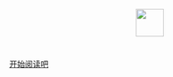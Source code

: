 <p align="center">
<img src="https://github.githubassets.com/images/modules/logos_page/Octocat.png" width="50" height="50"/>
</p>
<h1 align="center"></h1>

[开始阅读吧](#整理文档)




